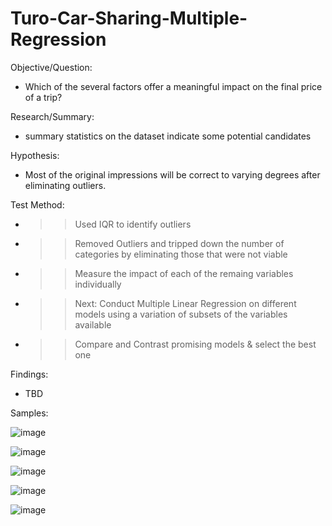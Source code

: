 # Turo-Car-Sharing-Multiple-Regression

Objective/Question: 
- Which of the several factors offer a meaningful impact on the final price of a trip?

Research/Summary:
- summary statistics on the dataset indicate some potential candidates

Hypothesis:
- Most of the original impressions will be correct to varying degrees after eliminating outliers.

Test Method:
- >> Used IQR to identify outliers 
- >> Removed Outliers and tripped down the number of categories by eliminating those that were not viable 
- >> Measure the impact of each of the remaing variables individually
- >> Next: Conduct Multiple Linear Regression on different models using a variation of subsets of the variables available 
- >> Compare and Contrast promising models & select the best one

Findings:
- TBD

Samples:

![image](https://user-images.githubusercontent.com/68612270/158705862-dcad3084-44e4-448a-9893-e7882a96322f.png)

![image](https://user-images.githubusercontent.com/68612270/158705887-afad8c3c-527d-4f8a-88ca-b3d0490ff2eb.png)

![image](https://user-images.githubusercontent.com/68612270/158705538-2734a666-1143-46a5-bda1-187fbb673271.png)

![image](https://user-images.githubusercontent.com/68612270/158705959-9512a92d-e18a-4b34-82dd-fa7b51690f2b.png)

![image](https://user-images.githubusercontent.com/68612270/158706032-0fb21b64-f105-404c-80b2-71d69a4c2d08.png)
